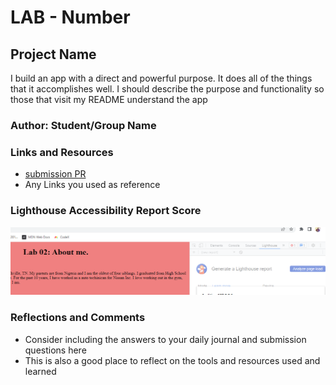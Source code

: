 # LAB - Number

## Project Name

I build an app with a direct and powerful purpose. It does all of the things that it accomplishes well. I should describe the purpose and functionality so those that visit my README understand the app

### Author: Student/Group Name

### Links and Resources

* [submission PR](http://xyz.com)
* Any Links you used as reference

### Lighthouse Accessibility Report Score

![A screenshot of my Lighthouse image.](Lighthouse.png)

### Reflections and Comments

* Consider including the answers to your daily journal and submission questions here
* This is also a good place to reflect on the tools and resources used and learned
